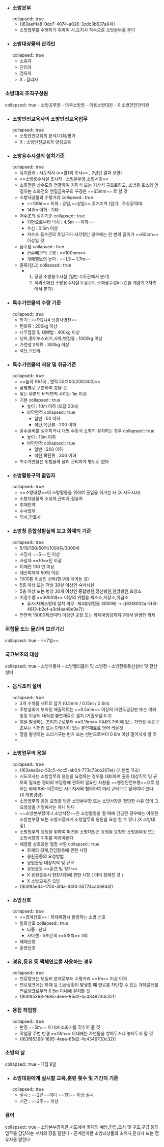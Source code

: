 - ### 소방본부
  collapsed:: true
	- ((63aef4a8-0dc7-4074-a026-3cdc3b537a04))
	- 소방업무를 수행하기 위하여 시,도지사 직속으로 소방본부를 둔다
- ### 소방대상물의 관계인
  collapsed:: true
	- 소유자
	- 관리자
	- 점유자
	- X : 감리자
### 소방대의 조직구성원
collapsed:: true
	- 소방공무원
	- 의무소방원
	- 의용소방대원
	- X 소방안전관리원
- ### 소방안전교육사의 소방안전교육업무
  collapsed:: true
	- 소방안전교육의 분석/기획/평가
	- X : 소방안전교육자 양성교육
- ### 소방용수시설의 설치기준 
  collapsed:: true
	- 유지관리 : 시도지사 (==월1회 조사== , 2년간 결과 보관)
	- ==소방용수시설 조사자 : 소방본부장,소방서장==
	- 소화전은 상수도와 연결하여 지하식 또는 지상식 구조로하고, 소방용 호스와 연결하는 소화전의 연결금속구의 구경은 ==65mm== 로 할 것
	- 소방대상물과 수평거리
	  collapsed:: true
		- ==100m== 이하 : 공업,==상업==,주거지역 (암기 : 주상공100)
		- 140m 이하 : 기타
	- 저수조의 설치기준
	  collapsed:: true
		- 지면으로부터 낙차 : 4.5m ==이하==
		- 수심 : 0.5m 이상
		- 저수조 흡수관의 투입구가 사각형인 경우에는 한 변의 길이가 ==60cm== 이상일 것
	- 급수탑
	  collapsed:: true
		- 급수배관의 구경 : ==100mm==
		- 개폐밸브의 높이 : ==1.5 ~ 1.7m==
	- 종류(참고)
	  collapsed:: true
		- 1. 공공 소방용수시설 (일반 수도관에서 분기)
		  2. 옥외소화전 소방용수시설
		  3.상수도 소화용수설비 (건물 계량기 2차측에서 분기)
- ### 특수가연물의 수량 기준 
  collapsed:: true
	- 암기 : ==면2나4 넝종사볏천==
	- 면화류 : 200kg 이상
	- 나무껍질 및 대팻밥 : 400kg 이상
	- 넝마,종이부스러기,사류,볏집류 : 1000kg 이상
	- 가연성고체류 : 300kg 이상
	- 석탄,목탄류
- ### 특수가연물의 저장 및 취급기준 
  collapsed:: true
	- ==높이 10(15) , 면적 50/200(200/300)==
	- 품명별로 구분하여 쌓을 것
	- 쌓는 부분의 바닥면적 사이는 1m 이상
	- 기본
	  collapsed:: true
		- 높이 : 10m 이하 (오답 20m)
		- 바닥면적
		  collapsed:: true
			- 일반 : 50 이하
			- 석탄,목탄류 : 200 이하
	- 살수설비를 설치하거나 대형 수동식 소화기 설치하는 경우
	  collapsed:: true
		- 높이 : 15m 이하
		- 바닥면적
		  collapsed:: true
			- 일반 : 200 이하
			- 석탄,목탄류 : 300 이하
	- 특수가연물은 위험물과 달리 관리자가 별도로 없다
- ### 소방활동구역 출입자 
  collapsed:: true
	- ==소방대장==이 소방활동을 위하여 출입을 허가한 자  (X 시도지사)
	- 소방대상물의 소유자,관리자,점유자
	- 취재인력
	- 수사업무
	- 의사,간호사
- ### 소방청 종합상황실에 보고 화재의 기준 
  collapsed:: true
	- 5/10/100/50억/1000톤/3000배
	- 사망자 ==5==인 이상
	- 사상자 ==10==인 이상
	- 이재민 100 인 이상
	- 재산피해액 50억 이상
	- 1000톤 이상인 선박(항구에 매어둔 것)
	- 5층 이상 또는 객실 30실 이상인 숙박시설
	- 5층 이상 또는 병상 30개 이상인 종합병원,정신병원,한방병원,요양소
	- 지정수량 ==3000배== 이상의 위험물 제조소,저장소,취급소
		- 유사:자체소방대 설치 의무- 제4류위험물 3000배 -> ((63f8002a-5f5f-4613-b2ef-a3d4aa48e9a7))
	- 연면적 15000제곱미터 이상인 공장 또는 화재예방강화지구에서 발생한 화재
### 위험물 또는 물건의 보관기간
collapsed:: true
	- ==7일==
### 국고보조의 대상
collapsed:: true
	- 소방자동차
	- 소방헬리콥터 및 소방정
	- 소방전용통신설비 및 전산 설비
- ### 음식조리 설비 
  collapsed:: true
	- 3개 수치를 세트로 암기 (0.5mm / 0.15m / 0.6m)
	- 주방설비에 부속된 배출덕트는 ==0.5mm== 이상의 아연도금강판 또는 이와 동등 이상의 내식성 불연재료로 설치  (기출오답:0.2)
	- 열을 발생하는 조리기구로부터 ==0.15m== 이내의 거리에 있는 가연성 주요구조부는 석면판 또는 단열성이 있는 불연재료로 덮어 씌울것
	- 열을 발생하는 조리기구는 반자 또는 선반으로부터 0.6m 이상 떨어지게 할 것
	-
- ### 소방업무의 응원 
  collapsed:: true
	- ((63aea6ac-53c5-4cc5-ab04-773c73cb207e)) (기본법 11조)
	- 시도지사는 소방업무의 응원을 요청하는 경우를 대비하여 출동 대상직역 및 규모와 필요한 경비의 부담등에 관하여 필요한 사항을 ==행정안전부령==으로 정하는 바에 따라 이웃하는 시도지사와 협의하여 미리 규약으로 정하여야 한다. (X 대통령령)
	- 소방업무의 응원 요청을 받은 소방본부장 또는 소방서장은 정당한 사유 없이 그 요청성을 거절해서는 아니 된다
	- ==소방본부장이나 소방서장==은 소방활동을 할 때에 긴급한 경우에는 이웃한 소방본부장 또는 소방서장에게 소방업무의 응원을 요청 할 수 있다 (X 소방대장)
	- 소방업무의 응원을 위하여 파견된 소방대원은 응원을 요청한 소방본부장 또는 소방서장의 지휘를 따라야한다
	- 체결할 상호응원 협정 사항
	  collapsed:: true
		- 화재의 경계,진압활동에 관한 사항
		- 응원출동의 요청방법
		- 응원출동 대상지역 및 규모
		- 응원출동  ==훈련 및 평가==
		- X 응원출동시 현장지휘에 관한 사항 ( 이미 정해진 것 )
		- X 소방교육은 오답
	- ((63f85e34-1750-4fda-94f4-35774ca0e944))
- ### 소방신호 
  collapsed:: true
	- ==경계신호== : 화재위험시 발령하는 소방 신호
	- 발화신호
	  collapsed:: true
		- 타종 : 난타
		- 사이렌 : 5초간격 ==5초씩== 3회
	- 해제신호
	- 훈련신호
- ### 경유,등유 등 액체연료를 사용하는 경우 
  collapsed:: true
	- 연료탱크는 보일러 본체로부터 수평거리 ==1m== 이상 이격
	- 연료탱크에는 화재 등 긴급상황이 발생할 떄 연료를 차단할 수 있는 개폐밸브를 연료탱크로부터 0.5m 이내에 설치할 것
	- ((63f85368-1695-4eee-85d2-4c4349730c32))
- ### 용접 작업장 
  collapsed:: true
	- 반경 ==5m== 이내에 소화기를 갖추어 둘 것
	- 작업장 주변 반경 ==10m== 이내에는 가연물을 쌓아두거나 놓아두지 말 것
	- ((63f85368-1695-4eee-85d2-4c4349730c32))
### 소방의 날
collapsed:: true
	- 11월 9일
- ### 소방대원에게 실시할 교육,훈련 횟수 및 기간의 기준 
  collapsed:: true
	- 실시 : ==2년==마다 ==1회== 이상 실시
	- 기간 : ==2주== 이상
### 용어
collapsed:: true
	- 소방본부장이란 시도에서 화재의 예방,진압,조사 및 구조,구급 등의 업무를 담당하는 부서의 장을 말한다
	- 관계인이란 소방대상물의 소유자,관리자 또는 점유자를 말한다